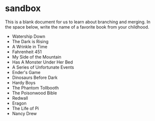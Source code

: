 # sandbox

This is a blank document for us to learn about branching and merging. In the space below, write the name of a favorite book from your childhood.

* Watership Down
* The Dark is Rising
* A Wrinkle in Time
* Fahrenheit 451
* My Side of the Mountain
* Has A Monster Under Her Bed 
* A Series of Unfortunate Events
* Ender's Game
* Dinosaurs Before Dark 
* Hardy Boys
* The Phantom Tollbooth
* The Poisonwood Bible
* Redwall
* Eragon
* The Life of Pi
* Nancy Drew

